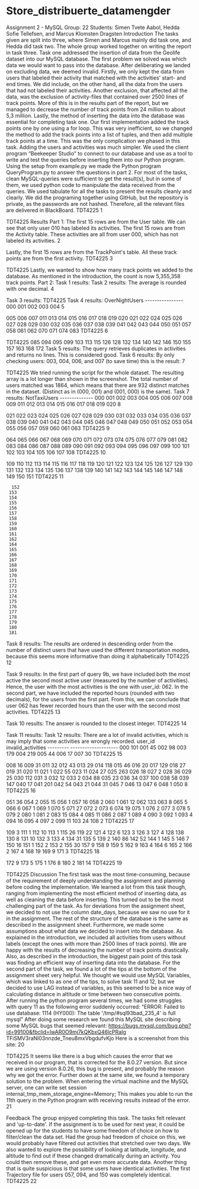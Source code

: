 # Store_distribuerte_datamengder

Assignment 2 - MySQL
Group: 22
Students: Simen Tvete Aabol, Hedda Sofie Tellefsen, and Marcus Klomsten Dragsten
Introduction
The tasks given are split into three, where Simen and Marcus mainly did task one, and Hedda did task two. The whole group worked together on writing the report in task three.
Task one addressed the insertion of data from the Geolife dataset into our MySQL database. The first problem we solved was which data we would want to pass into the database. After deliberating we landed on excluding data, we deemed invalid. Firstly, we only kept the data from users that labeled their activity that matched with the activities’ start- and end times. We did include, on the other hand, all the data from the users that had not labeled their activities. Another exclusion, that affected all the data, was the exclusion of activity-files that contained over 2500 lines of track points. More of this is in the results part of the report, but we managed to decrease the number of track points from 24 million to about 5,3 million.
Lastly, the method of inserting the data into the database was essential for completing task one. Our first implementation added the track points one by one using a for loop. This was very inefficient, so we changed the method to add the track points into a list of tuples, and then add multiple track points at a time. This was the only complication we phased in this task. Adding the users and activities was much simpler.
We used the client program “Beekeeper Studio” to connect to our database and use as a tool to write and test the queries before inserting them into our Python program. Using the setup from example.py we made the Python program QueryProgram.py to answer the questions in part 2. For most of the tasks, clean MySQL-queries were sufficient to get the result(s), but in some of them, we used python code to manipulate the data received from the queries. We used tabulate for all the tasks to present the results cleanly and clearly.
We did the programing together using GitHub, but the repository is private, as the passwords are not hashed. Therefore, all the relevant files are delivered in BlackBoard.
TDT4225
       1

 TDT4225
   Results Part 1:
The first 15 rows are from the User table. We can see that only user 010 has labeled its activities.
 The first 15 rows are from the Activity table. These activities are all from user 000, which has not labeled its activities.
   2

 Lastly, the first 15 rows are from the TrackPoint's table. All these track points are from the first activity.
TDT4225
        3

 TDT4225
   Lastly, we wanted to show how many track points we added to the database. As mentioned in the introduction, the count is now 5,355,358 track points.
 Part 2:
Task 1 results:
Task 2 results:
The average is rounded with one decimal.
    4

 Task 3 results:
TDT4225
     Task 4 results:
OverNightUsers ----------------
      000
      001
      002
      003
      004
   5

 005
006
007
011
013
014
015
016
017
018
019
020
021
022
024
025
026
027
028
029
030
032
035
036
037
038
039
041
042
043
044
050
051
057
058
061
062
070
071
074
083
TDT4225
      6

 TDT4225
         085
      094
      095
      099
      103
      113
      115
      126
      128
      132
      134
      140
      142
      146
      150
      155
      157
      163
      168
      172
Task 5 results:
The query retrieves duplicates in activities and returns no lines. This is considered good.
Task 6 results:
By only checking users: 003, 004, 006, and 007 (to save time) this is the result:
     7

 TDT4225
   We tried running the script for the whole dataset. The resulting array is a lot longer than shown in the screenshot. The total number of users matched was 1864, which means that there are 932 distinct matches in the dataset. (Distinct as in (000, 001) and (001, 000) is the same).
 Task 7 results:
NotTaxiUsers --------------
     000
     001
     002
     003
     004
     005
     006
     007
     008
     009
     011
     012
     013
     014
     015
     016
     017
     018
     019
     020
   8

 021
022
023
024
025
026
027
028
029
030
031
032
033
034
035
036
037
038
039
040
041
042
043
044
045
046
047
048
049
050
051
052
053
054
055
056
057
059
060
061
063
TDT4225
      9

 064
065
066
067
068
069
070
071
072
073
074
075
076
077
079
081
082
083
084
086
087
088
089
090
091
092
093
094
095
096
097
099
100
101
102
103
104
105
106
107
108
TDT4225
      10

 109
110
112
113
114
115
116
117
118
119
120
121
122
123
124
125
126
127
129
130
131
132
133
134
135
136
137
138
139
140
141
142
143
144
145
146
147
148
149
150
151
TDT4225
      11

      152
     153
     154
     155
     156
     157
     158
     159
     160
     161
     162
     164
     165
     166
     167
     168
     169
     170
     171
     172
     173
     174
     175
     176
     177
     178
     179
     180
     181
Task 8 results:
The results are ordered in descending order from the number of distinct users that have used the different transportation modes, because this seems more informative than doing it alphabetically
TDT4225
      12

 Task 9 results:
In the first part of query 9b, we have included both the most active the second most active user (measured by the number of activities).
Hence, the user with the most activities is the one with user_id: 062.
In the second part, we have included the reported hours (rounded with two decimals), for the users from the first part.
From this, we can conclude that user 062 has fewer recorded hours than the user with the second most activities.
TDT4225
         13

 Task 10 results:
The answer is rounded to the closest integer.
TDT4225
        14

 Task 11 results:
Task 12 results:
There are a lot of invalid activities, which is may imply that some activities are wrongly recorded.
user_id invalid_activities --------- --------------------
000 101 001 45 002 98 003 179 004 219 005 44 006 17 007 30
TDT4225
       15

 008 16 009 31 011 32 012 43 013 29 014 118 015 46 016 20 017 129 018 27 019 31 020 11 021 1 022 55 023 11 024 27 025 263 026 18 027 2 028 36 029 25 030 112 031 3 032 12 033 2 034 88 035 23 036 34 037 100 038 58 039 147 040 17 041 201 042 54 043 21 044 31 045 7 046 13 047 6 048 1 050 8
TDT4225
      16

 051 36
054 2
055 15
056 1
057 16
058 2
060 1
061 12
062 133
063 8
065 5
066 6
067 1
069 1
070 5
071 27
072 2
073 6
074 19
075 1
076 2
077 3
078 5
079 2
080 1
081 2
083 15
084 4
085 11
086 2
087 1
089 4
090 3
092 1
093 4
094 16
095 4
097 2 099 11 103 24 108 2
TDT4225
      17

 109 3 111 1 112 10 113 1 115 26 119 22 121 4 122 6 123 3 126 3 127 4 128 138 130 8 131 10 132 3 133 4 134 31 135 5 139 2 140 86 142 52 144 1 145 5 146 7 150 16 151 1 152 2 153 2 155 30 157 9 158 9 159 5 162 9 163 4 164 6 165 2 166 2 167 4 168 19 169 9 171 3
TDT4225
      18

 172 9
173 5
175 1
176 8
180 2
181 14
TDT4225
      19

 TDT4225
   Discussion
The first task was the most time-consuming, because of the requirement of deeply understanding the assignment and planning before coding the implementation. We learned a lot from this task though, ranging from implementing the most efficient method of inserting data, as well as cleaning the data before inserting. This turned out to be the most challenging part of the task. As for deviations from the assignment sheet, we decided to not use the column date_days, because we saw no use for it in the assignment. The rest of the structure of the database is the same as described in the assignment sheet. Furthermore, we made some assumptions about what data we decided to insert into the database. As explained in the introduction, we included all activities from users without labels (except the ones with more than 2500 lines of track points). We are happy with the results of decreasing the number of track points drastically. Also, as described in the introduction, the biggest pain point of this task was finding an efficient way of inserting data into the database.
For the second part of the task, we found a lot of the tips at the bottom of the assignment sheet very helpful. We thought we would use MySQL Variables, which was linked to as one of the tips, to solve task 11 and 12, but we decided to use LAG instead of variables, as this seemed to be a nice way of calculating distance in altitude or time between two consecutive points.
After running the python program several times, we had some struggles with query 11 as the following error suddenly occurred:
“ERROR: Failed to use database: 1114 (HY000): The table '/tmp/#sql93bad_235_4' is full mysql”
After doing some research we found this MySQL site describing some MySQL bugs that seemed relevant: https://bugs.mysql.com/bug.php?id=99100&fbclid=IwAR0O9mj7kQKbxQ46lcPRaIg TFiSMV3raNl03nnzde_Tneu8mxVbgdufvKjo
Here is a screenshot from this site:
     20

 TDT4225
    It seems like there is a bug which causes the error that we received in our program, that is corrected for the 8.0.27 version. But since we are using version 8.0.26, this bug is present, and probably the reason why we got the error.
Further down at the same site, we found a temporary solution to the problem. When entering the virtual machine and the MySQL server, one can write
set session internal_tmp_mem_storage_engine=Memory;
This makes you able to run the 11th query in the Python program with receiving results instead of the error.
    21

 Feedback
The group enjoyed completing this task. The tasks felt relevant and 'up-to-date'.
If the assignment is to be used for next year, it could be opened up for the students to have some freedom of choice on how to filter/clean the data set. Had the group had freedom of choice on this, we would probably have filtered out activities that stretched over two days.
We also wanted to explore the possibility of looking at latitude, longitude, and altitude to find out if these changed dramatically during an activity. You could then remove these, and get even more accurate data.
Another thing that is quite suspicious is that some users have identical activities. The first Trajectory file for users 057, 094, and 150 was completely identical.
TDT4225
      22

